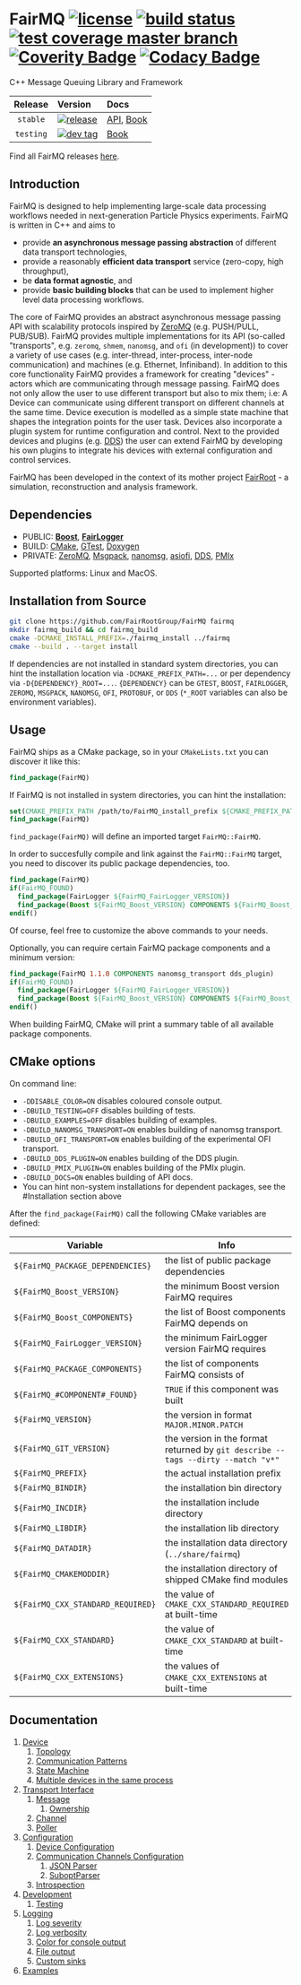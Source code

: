 <!-- {#mainpage} -->
# FairMQ [![license](https://alfa-ci.gsi.de/shields/badge/license-LGPL--3.0-orange.svg)](COPYRIGHT) [![build status](https://alfa-ci.gsi.de/buildStatus/icon?job=FairRootGroup/FairMQ/master)](https://alfa-ci.gsi.de/blue/organizations/jenkins/FairRootGroup%2FFairMQ/branches) [![test coverage master branch](https://codecov.io/gh/FairRootGroup/FairMQ/branch/master/graph/badge.svg)](https://codecov.io/gh/FairRootGroup/FairMQ/branch/master) [![Coverity Badge](https://alfa-ci.gsi.de/shields/coverity/scan/fairrootgroup-fairmq.svg)](https://scan.coverity.com/projects/fairrootgroup-fairmq) [![Codacy Badge](https://api.codacy.com/project/badge/Grade/6b648d95d68d4c4eae833b84f84d299c)](https://www.codacy.com/app/dennisklein/FairMQ?utm_source=github.com&amp;utm_medium=referral&amp;utm_content=FairRootGroup/FairMQ&amp;utm_campaign=Badge_Grade)

C++ Message Queuing Library and Framework

| Release | Version | Docs |
| :---: | :--- | :--- |
| `stable` | [![release](https://alfa-ci.gsi.de/shields/github/release/FairRootGroup/FairMQ.svg)](https://github.com/FairRootGroup/FairMQ/releases/latest) | [API](https://fairrootgroup.github.io/FairMQ/latest), [Book](https://github.com/FairRootGroup/FairMQ/blob/master/README.md#documentation) |
| `testing` | [![dev tag](https://alfa-ci.gsi.de/shields/github/tag/FairRootGroup/FairMQ.svg)](https://github.com/FairRootGroup/FairMQ/tags) | [Book](https://github.com/FairRootGroup/FairMQ/blob/dev/README.md#documentation) |

Find all FairMQ releases [here](https://github.com/FairRootGroup/FairMQ/releases).

## Introduction

FairMQ is designed to help implementing large-scale data processing workflows needed in next-generation Particle Physics experiments. FairMQ is written in C++ and aims to
  * provide **an asynchronous message passing abstraction** of different data transport technologies,
  * provide a reasonably **efficient data transport** service (zero-copy, high throughput),
  * be **data format agnostic**, and
  * provide **basic building blocks** that can be used to implement higher level data processing workflows.

The core of FairMQ provides an abstract asynchronous message passing API with scalability protocols
inspired by [ZeroMQ](https://github.com/zeromq/libzmq) (e.g. PUSH/PULL, PUB/SUB).
FairMQ provides multiple implementations for its API (so-called "transports",
e.g. `zeromq`, `shmem`, `nanomsg`, and `ofi` (in development)) to cover a variety of use cases
(e.g. inter-thread, inter-process, inter-node communication) and machines (e.g. Ethernet, Infiniband).
In addition to this core functionality FairMQ provides a framework for creating "devices" - actors which
are communicating through message passing. FairMQ does not only allow the user to use different transport but also to mix them; i.e: A Device can communicate using different transport on different channels at the same time. Device execution is modelled as a simple state machine that
shapes the integration points for the user task. Devices also incorporate a plugin system for runtime configuration and control.
Next to the provided devices and plugins (e.g. [DDS](https://github.com/FairRootGroup/DDS))
the user can extend FairMQ by developing his own plugins to integrate his devices with external
configuration and control services.

FairMQ has been developed in the context of its mother project [FairRoot](https://github.com/FairRootGroup/FairRoot) -
a simulation, reconstruction and analysis framework.

## Dependencies

  * PUBLIC: [**Boost**](https://www.boost.org/), [**FairLogger**](https://github.com/FairRootGroup/FairLogger)
  * BUILD: [CMake](https://cmake.org/), [GTest](https://github.com/google/googletest), [Doxygen](http://www.doxygen.org/)
  * PRIVATE: [ZeroMQ](http://zeromq.org/), [Msgpack](https://msgpack.org/index.html), [nanomsg](http://nanomsg.org/),
[asiofi](https://github.com/FairRootGroup/asiofi), [DDS](http://dds.gsi.de), [PMIx](https://pmix.org/)

  Supported platforms: Linux and MacOS.

## Installation from Source

```bash
git clone https://github.com/FairRootGroup/FairMQ fairmq
mkdir fairmq_build && cd fairmq_build
cmake -DCMAKE_INSTALL_PREFIX=./fairmq_install ../fairmq
cmake --build . --target install
```

If dependencies are not installed in standard system directories, you can hint the installation location via `-DCMAKE_PREFIX_PATH=...` or per dependency via `-D{DEPENDENCY}_ROOT=...`. `{DEPENDENCY}` can be `GTEST`, `BOOST`, `FAIRLOGGER`, `ZEROMQ`, `MSGPACK`, `NANOMSG`, `OFI`, `PROTOBUF`, or `DDS` (`*_ROOT` variables can also be environment variables).

## Usage

FairMQ ships as a CMake package, so in your `CMakeLists.txt` you can discover it like this:

```cmake
find_package(FairMQ)
```

If FairMQ is not installed in system directories, you can hint the installation:

```cmake
set(CMAKE_PREFIX_PATH /path/to/FairMQ_install_prefix ${CMAKE_PREFIX_PATH})
find_package(FairMQ)
```

`find_package(FairMQ)` will define an imported target `FairMQ::FairMQ`.

In order to succesfully compile and link against the `FairMQ::FairMQ` target, you need to discover its public package dependencies, too.

```cmake
find_package(FairMQ)
if(FairMQ_FOUND)
  find_package(FairLogger ${FairMQ_FairLogger_VERSION})
  find_package(Boost ${FairMQ_Boost_VERSION} COMPONENTS ${FairMQ_Boost_COMPONENTS})
endif()
```

Of course, feel free to customize the above commands to your needs.

Optionally, you can require certain FairMQ package components and a minimum version:

```cmake
find_package(FairMQ 1.1.0 COMPONENTS nanomsg_transport dds_plugin)
if(FairMQ_FOUND)
  find_package(FairLogger ${FairMQ_FairLogger_VERSION})
  find_package(Boost ${FairMQ_Boost_VERSION} COMPONENTS ${FairMQ_Boost_COMPONENTS})
endif()
```

When building FairMQ, CMake will print a summary table of all available package components.

## CMake options

On command line:

  * `-DDISABLE_COLOR=ON` disables coloured console output.
  * `-DBUILD_TESTING=OFF` disables building of tests.
  * `-DBUILD_EXAMPLES=OFF` disables building of examples.
  * `-DBUILD_NANOMSG_TRANSPORT=ON` enables building of nanomsg transport.
  * `-DBUILD_OFI_TRANSPORT=ON` enables building of the experimental OFI transport.
  * `-DBUILD_DDS_PLUGIN=ON` enables building of the DDS plugin.
  * `-DBUILD_PMIX_PLUGIN=ON` enables building of the PMIx plugin.
  * `-DBUILD_DOCS=ON` enables building of API docs.
  * You can hint non-system installations for dependent packages, see the #Installation section above

After the `find_package(FairMQ)` call the following CMake variables are defined:

| Variable | Info |
| --- | --- |
| `${FairMQ_PACKAGE_DEPENDENCIES}` | the list of public package dependencies |
| `${FairMQ_Boost_VERSION}` | the minimum Boost version FairMQ requires |
| `${FairMQ_Boost_COMPONENTS}` | the list of Boost components FairMQ depends on |
| `${FairMQ_FairLogger_VERSION}` | the minimum FairLogger version FairMQ requires |
| `${FairMQ_PACKAGE_COMPONENTS}` | the list of components FairMQ consists of |
| `${FairMQ_#COMPONENT#_FOUND}` | `TRUE` if this component was built |
| `${FairMQ_VERSION}` | the version in format `MAJOR.MINOR.PATCH` |
| `${FairMQ_GIT_VERSION}` | the version in the format returned by `git describe --tags --dirty --match "v*"` |
| `${FairMQ_PREFIX}` | the actual installation prefix |
| `${FairMQ_BINDIR}` | the installation bin directory |
| `${FairMQ_INCDIR}` | the installation include directory |
| `${FairMQ_LIBDIR}` | the installation lib directory |
| `${FairMQ_DATADIR}` | the installation data directory (`../share/fairmq`) |
| `${FairMQ_CMAKEMODDIR}` | the installation directory of shipped CMake find modules |
| `${FairMQ_CXX_STANDARD_REQUIRED}` | the value of `CMAKE_CXX_STANDARD_REQUIRED` at built-time |
| `${FairMQ_CXX_STANDARD}` | the value of `CMAKE_CXX_STANDARD` at built-time |
| `${FairMQ_CXX_EXTENSIONS}` | the values of `CMAKE_CXX_EXTENSIONS` at built-time |

## Documentation

1. [Device](docs/Device.md#1-device)
   1. [Topology](docs/Device.md#11-topology)
   2. [Communication Patterns](docs/Device.md#12-communication-patterns)
   3. [State Machine](docs/Device.md#13-state-machine)
   4. [Multiple devices in the same process](docs/Device.md#15-multiple-devices-in-the-same-process)
2. [Transport Interface](docs/Transport.md#2-transport-interface)
   1. [Message](docs/Transport.md#21-message)
      1. [Ownership](docs/Transport.md#211-ownership)
   2. [Channel](docs/Transport.md#22-channel)
   3. [Poller](docs/Transport.md#23-poller)
3. [Configuration](docs/Configuration.md#3-configuration)
    1. [Device Configuration](docs/Configuration.md#31-device-configuration)
    2. [Communication Channels Configuration](docs/Configuration.md#32-communication-channels-configuration)
        1. [JSON Parser](docs/Configuration.md#321-json-parser)
        2. [SuboptParser](docs/Configuration.md#322-suboptparser)
    3. [Introspection](docs/Configuration.md#33-introspection)
4. [Development](docs/Development.md#4-development)
   1. [Testing](docs/Development.md#41-testing)
5. [Logging](docs/Logging.md#5-logging)
   1. [Log severity](docs/Logging.md#51-log-severity)
   2. [Log verbosity](docs/Logging.md#52-log-verbosity)
   3. [Color for console output](docs/Logging.md#53-color)
   4. [File output](docs/Logging.md#54-file-output)
   5. [Custom sinks](docs/Logging.md#55-custom-sinks)
6. [Examples](docs/Examples.md#6-examples)

